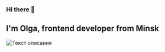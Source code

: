 ### Hi there 👋
## I'm Olga, frontend developer from Minsk

![Текст описания](https://www.codewars.com/users/olgamarkevich/badges/large?logo=false)
